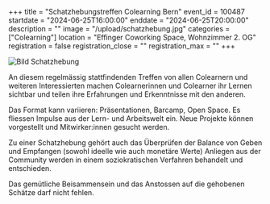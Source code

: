 +++
title = "Schatzhebungstreffen Colearning Bern"
event_id = 100487
startdate = "2024-06-25T16:00:00"
enddate = "2024-06-25T20:00:00"
description = ""
image = "/upload/schatzhebung.jpg"
categories = ["Colearning"]
location = "Effinger Coworking Space, Wohnzimmer 2. OG"
registration = false
registration_close = ""
registration_max = ""
+++

![Bild Schatzhebung](/upload/schatzhebung.jpg)

An diesem regelmässig stattfindenden Treffen von allen Colearnern und weiteren Interessierten machen 
Colearnerinnen und Colearner ihr Lernen sichtbar und teilen ihre Erfahrungen und Erkenntnisse mit 
den anderen. 

Das Format kann variieren: Präsentationen, Barcamp, Open Space. Es fliessen Impulse aus der Lern- 
und Arbeitswelt ein. Neue Projekte können vorgestellt und Mitwirker:innen gesucht werden. 

Zu einer Schatzhebung gehört auch das Überprüfen der Balance von Geben und Empfangen (sowohl ideelle 
wie auch monetäre Werte) Anliegen aus der Community werden in einem soziokratischen Verfahren 
behandelt und entschieden. 

Das gemütliche Beisammensein und das Anstossen auf die gehobenen Schätze darf nicht fehlen. 
